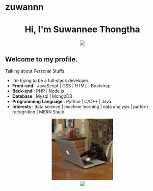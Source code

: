 # zuwannn

<h1 align="center">Hi, I'm Suwannee Thongtha</h1>

<p align="center">
    <img src="https://github-profile-trophy.vercel.app/?username=zuwannn&row=1&column=6&theme=gruvbox&margin-w=15&margin-h=15"/>
</p>

## Welcome to my profile. 

Talking about Personal Stuffs:

- I'm trying to be a full-stack developer.
- <b>Front-end</b> : JavaScript | CSS | HTML  | Bootstrap
- <b>Back-end</b> : PHP | Node.js
- <b>Database</b> : Mysql | MongoDB
- <b>Programming Language</b> : Python | C/C++ | Java
- <b>Interests</b> : data science | machine learning | data analysis | pattern recognition | MERN Stack

<p align="center">
  <img src="https://raw.githubusercontent.com/zuwannn/zuwannn/main/meow-coding.gif" alt="meow-coding" height="200px" />
  <br>
  <img src = "https://github-readme-stats.vercel.app/api/top-langs/?username=zuwannn&layout=compact&theme=tokyonight&include_all_commits=true" height="200px">
  
</p>
